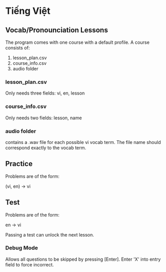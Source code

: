 # Tiếng Việt

## Vocab/Pronounciation Lessons

The program comes with one course with a default profile. A course consists of:
1. lesson_plan.csv
2. course_info.csv
3. audio folder

### lesson_plan.csv
Only needs three fields: vi, en, lesson

### course_info.csv
Only needs two fields: lesson, name

### audio folder
contains a .wav file for each possible vi vocab term. The file name should correspond exactly to the vocab term.

## Practice

Problems are of the form:

(vi, en) -> vi

## Test

Problems are of the form:

en -> vi

Passing a test can unlock the next lesson.

### Debug Mode

Allows all questions to be skipped by pressing [Enter]. Enter 'X' into entry field to force incorrect.
